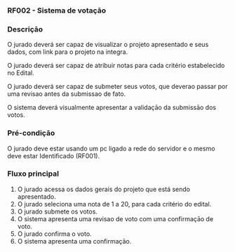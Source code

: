 ### RF002 - Sistema de votaçāo

### Descriçāo

O jurado deverá ser capaz de visualizar o projeto apresentado e seus dados, com link para o projeto na integra.

O jurado deverá ser capaz de atribuir notas para cada critério estabelecido no Edital.

O jurado deverá ser capaz de submeter seus votos, que deverao passar por uma revisao antes da submissao de fato.

O sistema deverá visualmente apresentar a validaçāo da submissāo dos votos.

### Pré-condiçāo

O jurado deve estar usando um pc ligado a rede do servidor e o mesmo deve estar Identificado (RF001).

### Fluxo principal

1. O jurado acessa os dados gerais do projeto que está sendo apresentado.
2. O jurado seleciona uma nota de 1 a 20, para cada critério do edital.
3. O jurado submete os votos.
4. O sistema apresenta uma revisao de voto com uma confirmaçāo de voto.
5. O jurado confirma o voto.
6. O sistema apresenta uma confirmaçāo.